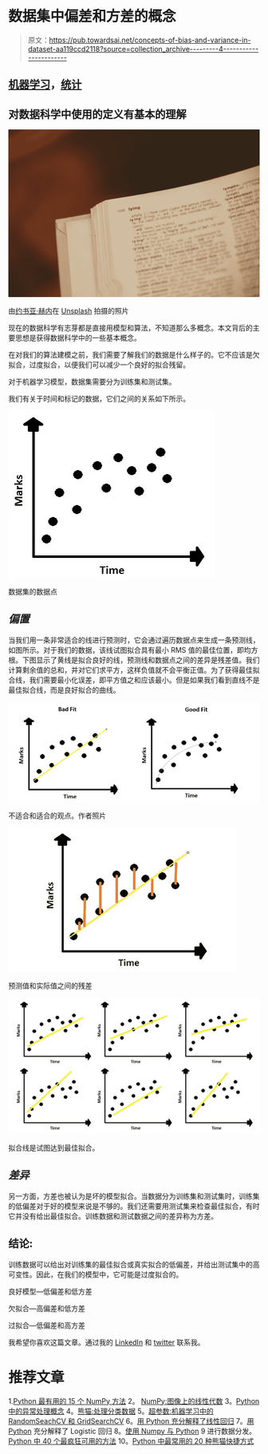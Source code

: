 # 数据集中偏差和方差的概念

> 原文：<https://pub.towardsai.net/concepts-of-bias-and-variance-in-dataset-aa119ccd2118?source=collection_archive---------4----------------------->

## [机器学习](https://towardsai.net/p/category/machine-learning)，[统计](https://towardsai.net/p/category/statistics)

## 对数据科学中使用的定义有基本的理解

![](img/790dc23b2c44eead39b6948e04d611da.png)

由[约书亚·赫内](https://unsplash.com/@mrthetrain?utm_source=medium&utm_medium=referral)在 [Unsplash](https://unsplash.com?utm_source=medium&utm_medium=referral) 拍摄的照片

现在的数据科学有志芽都是直接用模型和算法，不知道那么多概念。本文背后的主要思想是获得数据科学中的一些基本概念。

在对我们的算法建模之前，我们需要了解我们的数据是什么样子的。它不应该是欠拟合，过度拟合，以便我们可以减少一个良好的拟合残留。

对于机器学习模型，数据集需要分为训练集和测试集。

我们有关于时间和标记的数据，它们之间的关系如下所示。

![](img/7520f4d5c85f9e9fdcc3b0c5822d51e0.png)

数据集的数据点

## ***偏置***

当我们用一条非常适合的线进行预测时，它会通过遍历数据点来生成一条预测线，如图所示。对于我们的数据，该线试图拟合具有最小 RMS 值的最佳位置，即均方根。下图显示了黄线是拟合良好的线，预测线和数据点之间的差异是残差值。我们计算剩余值的总和，并对它们求平方，这样负值就不会平衡正值。为了获得最佳拟合线，我们需要最小化误差，即平方值之和应该最小。但是如果我们看到直线不是最佳拟合线，而是良好拟合的曲线。

![](img/ea07ef0ccd673178beb008e013a1c0f8.png)

不适合和适合的观点。作者照片

![](img/02f3178b5912629ba541b92600c23d55.png)

预测值和实际值之间的残差

![](img/71c80a26c66f3cb07be69ccedfe6d45c.png)

拟合线是试图达到最佳拟合。

## ***差异***

另一方面，方差也被认为是坏的模型拟合。当数据分为训练集和测试集时，训练集的低偏差对于好的模型来说是不够的。我们还需要用测试集来检查最佳拟合，有时它并没有给出最佳拟合。训练数据和测试数据之间的差异称为方差。

## **结论:**

训练数据可以给出对训练集的最佳拟合或真实拟合的低偏差，并给出测试集中的高可变性。因此，在我们的模型中，它可能是过度拟合的。

良好模型—低偏差和低方差

欠拟合—高偏差和低方差

过拟合—低偏差和高方差

我希望你喜欢这篇文章。通过我的 [LinkedIn](https://www.linkedin.com/in/data-scientist-95040a1ab/) 和 [twitter](https://twitter.com/amitprius) 联系我。

# 推荐文章

1.[Python 最有用的 15 个 NumPy 方法](/15-most-usable-numpy-methods-with-python-4d20eb93e149?sk=911d2bebf042b148be8f366b907af158)
2。 [NumPy:图像上的线性代数](/numpy-linear-algebra-on-images-ed3180978cdb?source=friends_link&sk=d9afa4a1206971f9b1f64862f6291ac0)
3。[Python 中的异常处理概念](/exception-handling-concepts-in-python-4d5116decac3?source=friends_link&sk=a0ed49d9fdeaa67925eac34ecb55ea30)
4。[熊猫:处理分类数据](/pandas-dealing-with-categorical-data-7547305582ff?source=friends_link&sk=11c6809f6623dd4f6dd74d43727297cf)
5。[超参数:机器学习中的 RandomSeachCV 和 GridSearchCV](/hyper-parameters-randomseachcv-and-gridsearchcv-in-machine-learning-b7d091cf56f4?source=friends_link&sk=cab337083fb09601114a6e466ec59689)
6。[用 Python 充分解释了线性回归](https://medium.com/towards-artificial-intelligence/fully-explained-linear-regression-with-python-fe2b313f32f3?source=friends_link&sk=53c91a2a51347ec2d93f8222c0e06402)
7。[用 Python](https://medium.com/towards-artificial-intelligence/fully-explained-logistic-regression-with-python-f4a16413ddcd?source=friends_link&sk=528181f15a44e48ea38fdd9579241a78)
充分解释了 Logistic 回归 8。[使用 Numpy 与 Python](/data-distribution-using-numpy-with-python-3b64aae6f9d6?source=friends_link&sk=809e75802cbd25ddceb5f0f6496c9803)
9 进行数据分发。[Python 中 40 个最疯狂可用的方法](https://medium.com/pythoneers/40-most-insanely-usable-methods-in-python-a983c78f5bfd?sk=07df9058ea3e8c2fce4318a73cd8fce9)
10。[Python 中最常用的 20 种熊猫快捷方式](https://medium.com/pythoneers/20-most-usable-pandas-shortcut-methods-in-python-c9bc065ce11e?sk=1faf673d0cdfb46234975cbdeed12beb)
